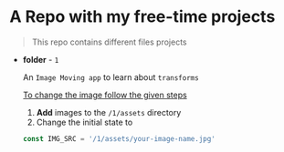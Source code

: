 # A Repo with my free-time projects

> This repo contains different files projects

- **folder** - `1`

  An `Image Moving app` to learn about `transforms`

  <u>To change the image follow the given steps</u>

  1. **Add** images to the `/1/assets` directory
  2. Change the initial state to

  ```javascript
  const IMG_SRC = '/1/assets/your-image-name.jpg'
  ```
